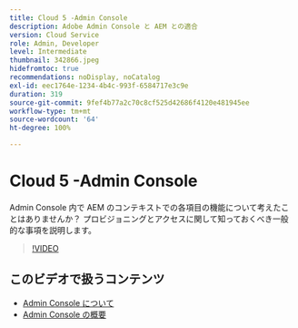 ```yaml
---
title: Cloud 5 -Admin Console
description: Adobe Admin Console と AEM との適合
version: Cloud Service
role: Admin, Developer
level: Intermediate
thumbnail: 342866.jpeg
hidefromtoc: true
recommendations: noDisplay, noCatalog
exl-id: eec1764e-1234-4b4c-993f-6584717e3c9e
duration: 319
source-git-commit: 9fef4b77a2c70c8cf525d42686f4120e481945ee
workflow-type: tm+mt
source-wordcount: '64'
ht-degree: 100%

---
```


# Cloud 5 -Admin Console

Admin Console 内で AEM のコンテキストでの各項目の機能について考えたことはありませんか？ プロビジョニングとアクセスに関して知っておくべき一般的な事項を説明します。

>[!VIDEO](https://video.tv.adobe.com/v/342866?quality=12&learn=on)

## このビデオで扱うコンテンツ

+ [Admin Console について](https://experienceleague.adobe.com/docs/experience-manager-cloud-service/content/onboarding/onboarding-concepts/admin-console.html)
+ [Admin Console の概要](https://helpx.adobe.com/jp/enterprise/using/admin-console.html)
